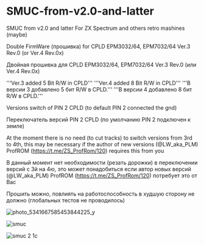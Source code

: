 # SMUC-from-v2.0-and-latter

SMUC from v2.0 and latter
For ZX Spectrum and others retro mashines (maybe) 

Double FirmWare (прошивка) for CPLD EPM3032/64, EPM7032/64 Ver.3 Rev.0 (or Ver.4 Rev.0x)

Двойная прошивка для CPLD EPM3032/64, EPM7032/64 Ver.3 Rev.0 (или Ver.4 Rev.0x)

'''Ver.3 added 5 Bit R/W in CPLD'''
'''Ver.4 added 8 Bit R/W in CPLD'''
'''В версии 3 добавлено 5 бит R/W в CPLD.'''
'''В версии 4 добавлено 8 бит R/W в CPLD.'''

Versions switch of PIN 2 CPLD (to default PIN 2 connected the gnd)

Переключатель версий PIN 2 CPLD (по умолчанию PIN 2 подключен к земле)

At the moment there is no need (to cut tracks) to switch versions from 3rd to 4th, this may be necessary if the author of new versions (@LW_aka_PLM) ProfROM (https://t.me/ZS_ProfRom/120) requires this from you

В данный момент нет необходимости (резать дорожки) в переключении версий с 3й на 4ю, это может понадобиться если автор новых версий (@LW_aka_PLM) ProfROM (https://t.me/ZS_ProfRom/120) потребует это от Вас

Прошить можно, повлиять на работоспособность в худшую сторону не должно (глобальных тестов не проводилось)


![photo_5341667585453844225_y](https://github.com/user-attachments/assets/cca05ec9-b649-41d8-9829-ed1a59feef68)

![smuc](https://github.com/user-attachments/assets/85ed2a83-495f-4218-b6f5-9f5989b8fc08)

![smuc 2 1c](https://github.com/user-attachments/assets/5e6a1542-2562-445a-92f9-136b0f2a2348)




